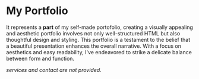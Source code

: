 # My Portfolio
It represents a **part** of my self-made portofolio, creating a visually appealing and aesthetic portfolio involves not only well-structured HTML but also thoughtful design and styling. This portfolio is a testament to the belief that a beautiful presentation enhances the overall narrative. With a focus on aesthetics and easy readability, I've endeavored to strike a delicate balance between form and function. 

*services and contact are not provided.*
